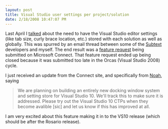 ```yaml
---
layout: post
title: Visual Studio user settings per project/solution
date: 2/18/2008 10:47:07 PM
---
```


Last April I [talked](http://geekswithblogs.net/sdorman/archive/2007/04/23/111900.aspx) about the need to have the Visual Studio editor settings (like tab size, curly brace location, etc.) stored with each solution as well as globally. This was spurred by an email thread between some of the [Subtext](http://subtextproject.com/) developers and myself. The end result was a [feature request](https://connect.microsoft.com/VisualStudio/feedback/ViewFeedback.aspx?FeedbackID=272773) being submitted on Microsoft Connect. That feature request ended up being closed because it was submitted too late in the Orcas (Visual Studio 2008) cycle.

I just received an update from the Connect site, and specifically from [Noah](http://blogs.msdn.com/noahc/default.aspx), saying

> We are planning on building an entirely new docking window system and setting store for Visual Studio 10. We'll track this to make sure it is addressed. Please try out the Visual Studio 10 CTPs when they become avalible [sic] and let us know if this has improved at all.

I am very excited about this feature making it in to the VS10 release (which should be after the Rosario release).

